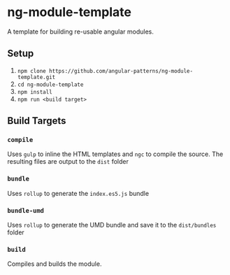 # ng-module-template

A template for building re-usable angular modules.

## Setup
  1. `npm clone https://github.com/angular-patterns/ng-module-template.git`
  2. `cd ng-module-template`
  3. `npm install`
  4. `npm run <build target>`

## Build Targets

### `compile`
Uses `gulp` to inline the HTML templates and `ngc` to compile the source. The resulting files are output to the `dist` folder

### `bundle`
Uses `rollup` to generate the `index.es5.js` bundle

### `bundle-umd`
Uses `rollup` to generate the UMD bundle and save it to the `dist/bundles` folder

### `build`
Compiles and builds the module.
 
